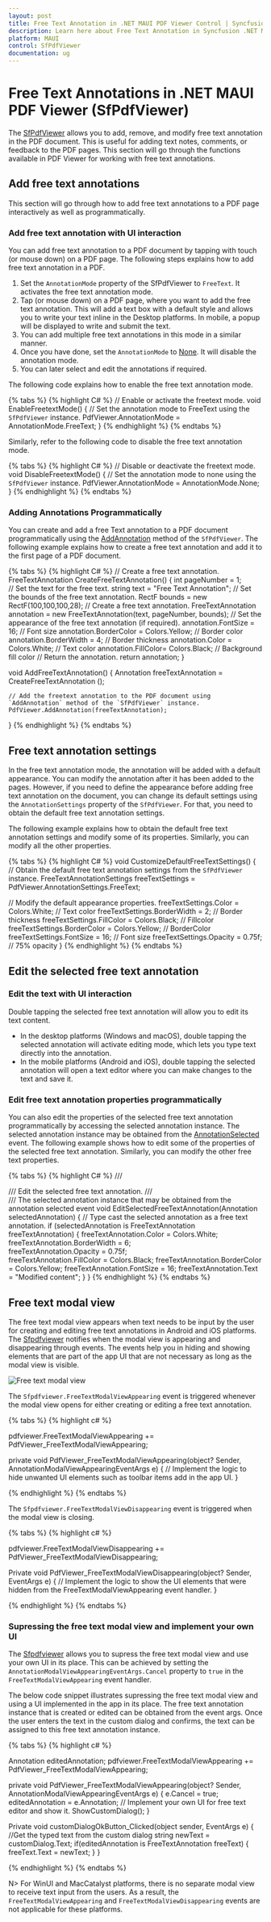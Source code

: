 ```yaml
---
layout: post
title: Free Text Annotation in .NET MAUI PDF Viewer Control | Syncfusion
description: Learn here about Free Text Annotation in Syncfusion .NET MAUI PDF Viewer (SfPdfViewer) control and its functions.
platform: MAUI
control: SfPdfViewer
documentation: ug
---
```


# Free Text Annotations in .NET MAUI PDF Viewer (SfPdfViewer)

The [SfPdfViewer](https://help.syncfusion.com/cr/maui/Syncfusion.Maui.PdfViewer.SfPdfViewer.html) allows you to add, remove, and modify free text annotation in the PDF document. This is useful for adding text notes, comments, or feedback to the PDF pages. This section will go through the functions available in PDF Viewer for working with free text annotations.

## Add free text annotations

This section will go through how to add free text annotations to a PDF page interactively as well as programmatically.

### Add free text annotation with UI interaction

You can add free text annotation to a PDF document by tapping with touch (or mouse down) on a PDF page. The following steps explains how to add free text annotation in a PDF.

1.	Set the `AnnotationMode` property of the SfPdfViewer to `FreeText`. It activates the free text annotation mode.
2.	Tap (or mouse down) on a PDF page, where you want to add the free text annotation. This will add a text box with a default style and allows you to write your text inline in the Desktop platforms. In mobile, a popup will be displayed to write and submit the text.
3.	You can add multiple free text annotations in this mode in a similar manner.
4.	Once you have done, set the `AnnotationMode` to [None](https://help.syncfusion.com/cr/maui/Syncfusion.Maui.PdfViewer.AnnotationMode.html#Syncfusion_Maui_PdfViewer_AnnotationMode_None). It will disable the annotation mode. 
5.	You can later select and edit the annotations if required.

The following code explains how to enable the free text annotation mode.

{% tabs %}
{% highlight C# %}
// Enable or activate the freetext mode.
void EnableFreetextMode()
{
    // Set the annotation mode to FreeText using the `SfPdfViewer` instance.
    PdfViewer.AnnotationMode = AnnotationMode.FreeText;
}
{% endhighlight %}
{% endtabs %}

Similarly, refer to the following code to disable the free text annotation mode.

{% tabs %}
{% highlight C# %}
// Disable or deactivate the freetext mode.
void DisableFreetextMode()
{
    // Set the annotation mode to none using the `SfPdfViewer` instance.
    PdfViewer.AnnotationMode = AnnotationMode.None;
}
{% endhighlight %}
{% endtabs %}

### Adding Annotations Programmatically

You can create and add a free Text annotation to a PDF document programmatically using the [AddAnnotation](https://help.syncfusion.com/cr/maui/Syncfusion.Maui.PdfViewer.SfPdfViewer.html#Syncfusion_Maui_PdfViewer_SfPdfViewer_AddAnnotation_Syncfusion_Maui_PdfViewer_Annotation_) method of the `SfPdfViewer`. The following example explains how to create a free text annotation and add it to the first page of a PDF document.

{% tabs %}
{% highlight C# %}
// Create a free text annotation. 
FreeTextAnnotation CreateFreeTextAnnotation() 
{ 
   int pageNumber = 1;  
   // Set the text for the free text.
   string text = "Free Text Annotation";
   // Set the bounds of the free text annotation.
   RectF bounds = new RectF(100,100,100,28);
   // Create a free text annotation.
   FreeTextAnnotation annotation = new FreeTextAnnotation(text, pageNumber, bounds);
   // Set the appearance of the free text annotation (if required).
   annotation.FontSize = 16; // Font size
   annotation.BorderColor = Colors.Yellow; // Border color
   annotation.BorderWidth = 4; // Border thickness
   annotation.Color = Colors.White; // Text color
   annotation.FillColor= Colors.Black; // Background fill color
   // Return the annotation. 
   return annotation;
} 
 
void AddFreeTextAnnotation() 
{ 
    Annotation freeTextAnnotation = CreateFreeTextAnnotation (); 
 
    // Add the freetext annotation to the PDF document using `AddAnnotation` method of the `SfPdfViewer` instance. 
    PdfViewer.AddAnnotation(freeTextAnnotation); 
} 
{% endhighlight %}
{% endtabs %}

## Free text annotation settings

In the free text annotation mode, the annotation will be added with a default appearance. You can modify the annotation after it has been added to the pages. However, if you need to define the appearance before adding free text annotation on the document, you can change its default settings using the `AnnotationSettings` property of the `SfPdfViewer`. For that, you need to obtain the default free text annotation settings.

The following example explains how to obtain the default free text annotation settings and modify some of its properties. Similarly, you can modify all the other properties.

{% tabs %}
{% highlight C# %}
void CustomizeDefaultFreeTextSettings() 
{ 
   // Obtain the default free text annotation settings from the `SfPdfViewer` instance. 
   FreeTextAnnotationSettings freeTextSettings = PdfViewer.AnnotationSettings.FreeText; 
 
   // Modify the default appearance properties. 
   freeTextSettings.Color = Colors.White; // Text color 
   freeTextSettings.BorderWidth = 2; // Border thickness 
   freeTextSettings.FillColor = Colors.Black; // Fillcolor
   freeTextSettings.BorderColor = Colors.Yellow; // BorderColor
   freeTextSettings.FontSize = 16; // Font size
   freeTextSettings.Opacity = 0.75f; // 75% opacity 
}
{% endhighlight %}
{% endtabs %}

## Edit the selected free text annotation

### Edit the text with UI interaction

Double tapping the selected free text annotation will allow you to edit its text content.

* In the desktop platforms (Windows and macOS), double tapping the selected annotation will activate editing mode, which lets you type text directly into the annotation.
* In the mobile platforms (Android and iOS), double tapping the selected annotation will open a text editor where you can make changes to the text and save it.

### Edit free text annotation properties programmatically

You can also edit the properties of the selected free text annotation programmatically by accessing the selected annotation instance. The selected annotation instance may be obtained from the [AnnotationSelected](https://help.syncfusion.com/cr/maui/Syncfusion.Maui.PdfViewer.SfPdfViewer.html#Syncfusion_Maui_PdfViewer_SfPdfViewer_AnnotationSelected) event. The following example shows how to edit some of the properties of the selected free text annotation. Similarly, you can modify the other free text properties.

{% tabs %}
{% highlight C# %}
/// <summary>
/// Edit the selected free text annotation.
/// </summary>
/// <param name="selectedAnnotation">The selected annotation instance that may be obtained from the annotation selected event</param>
void EditSelectedFreeTextAnnotation(Annotation selectedAnnotation) 
{ 
    // Type cast the selected annotation as a free text annotation. 
    if (selectedAnnotation is FreeTextAnnotation freeTextAnnotation) 
    { 
       freeTextAnnotation.Color = Colors.White;    
       freeTextAnnotation.BorderWidth = 6;       
       freeTextAnnotation.Opacity = 0.75f;       
       freeTextAnnotation.FillColor = Colors.Black; 
       freeTextAnnotation.BorderColor = Colors.Yellow; 
       freeTextAnnotation.FontSize = 16;
       freeTextAnnotation.Text = "Modified content";
    } 
}
{% endhighlight %}
{% endtabs %}

## Free text modal view

The free text modal view appears when text needs to be input by the user for creating and editing free text annotations in Android and iOS platforms. The [Sfpdfviewer](https://help.syncfusion.com/cr/maui/Syncfusion.Maui.PdfViewer.SfPdfViewer.html) notifies when the modal view is appearing and disappearing through events. The events help you in hiding and showing elements that are part of the app UI that are not necessary as long as the modal view is visible.

![Free text modal view](Images/Annotations/free-text-modal-view.png)

The `Sfpdfviewer.FreeTextModalViewAppearing` event is triggered whenever the modal view opens for either creating or editing a free text annotation.

{% tabs %}
{% highlight c# %}

pdfviewer.FreeTextModalViewAppearing += PdfViewer_FreeTextModalViewAppearing;

private void PdfViewer_FreeTextModalViewAppearing(object? Sender, AnnotationModalViewAppearingEventArgs e)
{
    // Implement the logic to hide unwanted UI elements such as toolbar items add in the app UI. 
}

{% endhighlight %}
{% endtabs %}

The `Sfpdfviewer.FreeTextModalViewDisappearing` event is triggered when the modal view is closing.

{% tabs %}
{% highlight c# %}

pdfviewer.FreeTextModalViewDisappearing += PdfViewer_FreeTextModalViewDisappearing;

Private void PdfViewer_FreeTextModalViewDisappearing(object? Sender, EventArgs e)
{
    // Implement the logic to show the UI elements that were hidden from the FreeTextModalViewAppearing event handler.
}

{% endhighlight %} 
{% endtabs %}

### Supressing the free text modal view and implement your own UI

The [Sfpdfviewer](https://help.syncfusion.com/cr/maui/Syncfusion.Maui.PdfViewer.SfPdfViewer.html) allows you to supress the free text modal view and use your own UI in its place. This can be achieved by setting the `AnnotationModalViewAppearingEventArgs.Cancel` property to `true` in the `FreeTextModalViewAppearing` event handler. 

The below code snippet illustrates supressing the free text modal view and using a UI implemented in the app in its place. The free text annotation instance that is created or edited can be obtained from the event args. Once the user enters the text in the custom dialog and confirms, the text can be assigned to this free text annotation instance. 

{% tabs %}
{% highlight c# %}

Annotation editedAnnotation;
pdfviewer.FreeTextModalViewAppearing += PdfViewer_FreeTextModalViewAppearing;

private void PdfViewer_FreeTextModalViewAppearing(object? Sender, AnnotationModalViewAppearingEventArgs e)
{
    e.Cancel = true;
    editedAnnotation = e.Annotation;
    // Implement your own UI for free text editor and show it.
    ShowCustomDialog();
}

Private void customDialogOkButton_Clicked(object sender, EventArgs e)
{
   //Get the typed text from the custom dialog 
   string newText = customDialog.Text; 
   if(editedAnnotation is FreeTextAnnotation freeText)
   {
      freeText.Text = newText;
   }
}

{% endhighlight %} 
{% endtabs %}

N> For WinUI and MacCatalyst platforms, there is no separate modal view to receive text input from the users. As a result, the `FreeTextModalViewAppearing` and `FreeTextModalViewDisappearing` events are not applicable for these platforms. 